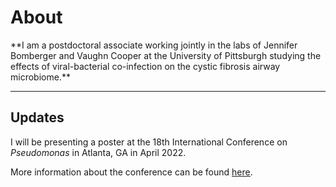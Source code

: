 <h1>About</h1>
**I am a postdoctoral associate working jointly in the labs of Jennifer Bomberger and Vaughn Cooper at the University of Pittsburgh studying the effects of viral-bacterial co-infection on the cystic fibrosis airway microbiome.**

* * *

<h2>Updates</h2>
I will be presenting a poster at the 18th International Conference on <i>Pseudomonas</i> in Atlanta, GA in April 2022.

More information about the conference can be found [<u>here</u>](https://pseudomonasconference.com/).
